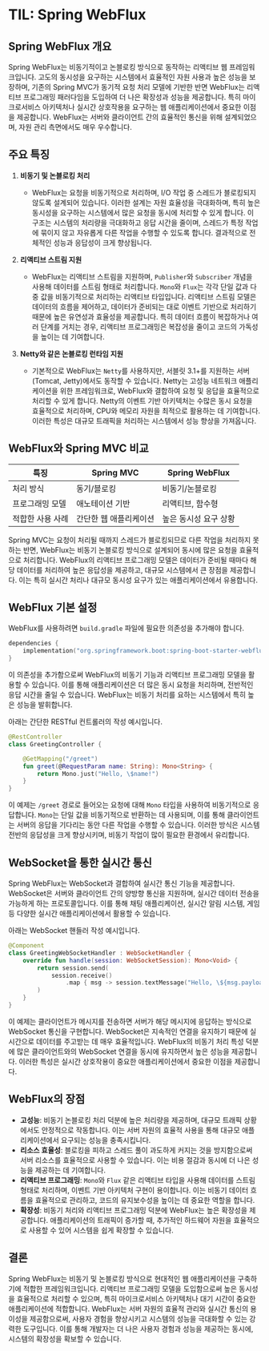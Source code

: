 # TIL: Spring WebFlux

## Spring WebFlux 개요

Spring WebFlux는 비동기적이고 논블로킹 방식으로 동작하는 리액티브 웹 프레임워크입니다. 고도의 동시성을 요구하는 시스템에서 효율적인 자원 사용과 높은 성능을 보장하며, 기존의 Spring MVC가 동기적 요청 처리 모델에 기반한 반면 WebFlux는 리액티브 프로그래밍 패러다임을 도입하여 더 나은 확장성과 성능을 제공합니다. 특히 마이크로서비스 아키텍처나 실시간 상호작용을 요구하는 웹 애플리케이션에서 중요한 이점을 제공합니다. WebFlux는 서버와 클라이언트 간의 효율적인 통신을 위해 설계되었으며, 자원 관리 측면에서도 매우 우수합니다.

## 주요 특징

1. **비동기 및 논블로킹 처리**
   - WebFlux는 요청을 비동기적으로 처리하며, I/O 작업 중 스레드가 블로킹되지 않도록 설계되어 있습니다. 이러한 설계는 자원 효율성을 극대화하며, 특히 높은 동시성을 요구하는 시스템에서 많은 요청을 동시에 처리할 수 있게 합니다. 이 구조는 시스템의 처리량을 극대화하고 응답 시간을 줄이며, 스레드가 특정 작업에 묶이지 않고 자유롭게 다른 작업을 수행할 수 있도록 합니다. 결과적으로 전체적인 성능과 응답성이 크게 향상됩니다.

2. **리액티브 스트림 지원**
   - WebFlux는 리액티브 스트림을 지원하며, `Publisher`와 `Subscriber` 개념을 사용해 데이터를 스트림 형태로 처리합니다. `Mono`와 `Flux`는 각각 단일 값과 다중 값을 비동기적으로 처리하는 리액티브 타입입니다. 리액티브 스트림 모델은 데이터의 흐름을 제어하고, 데이터가 준비되는 대로 이벤트 기반으로 처리하기 때문에 높은 유연성과 효율성을 제공합니다. 특히 데이터 흐름이 복잡하거나 여러 단계를 거치는 경우, 리액티브 프로그래밍은 복잡성을 줄이고 코드의 가독성을 높이는 데 기여합니다.

3. **Netty와 같은 논블로킹 런타임 지원**
   - 기본적으로 WebFlux는 `Netty`를 사용하지만, 서블릿 3.1+를 지원하는 서버(Tomcat, Jetty)에서도 동작할 수 있습니다. Netty는 고성능 네트워크 애플리케이션을 위한 프레임워크로, WebFlux와 결합하여 요청 및 응답을 효율적으로 처리할 수 있게 합니다. Netty의 이벤트 기반 아키텍처는 수많은 동시 요청을 효율적으로 처리하며, CPU와 메모리 자원을 최적으로 활용하는 데 기여합니다. 이러한 특성은 대규모 트래픽을 처리하는 시스템에서 성능 향상을 가져옵니다.

## WebFlux와 Spring MVC 비교

| 특징                | Spring MVC          | Spring WebFlux        |
|---------------------|---------------------|-----------------------|
| 처리 방식           | 동기/블로킹         | 비동기/논블로킹       |
| 프로그래밍 모델     | 애노테이션 기반     | 리액티브, 함수형      |
| 적합한 사용 사례    | 간단한 웹 애플리케이션 | 높은 동시성 요구 상황 |

Spring MVC는 요청이 처리될 때까지 스레드가 블로킹되므로 다른 작업을 처리하지 못하는 반면, WebFlux는 비동기 논블로킹 방식으로 설계되어 동시에 많은 요청을 효율적으로 처리합니다. WebFlux의 리액티브 프로그래밍 모델은 데이터가 준비될 때마다 해당 데이터를 처리하여 높은 응답성을 제공하고, 대규모 시스템에서 큰 장점을 제공합니다. 이는 특히 실시간 처리나 대규모 동시성 요구가 있는 애플리케이션에서 유용합니다.

## WebFlux 기본 설정

WebFlux를 사용하려면 `build.gradle` 파일에 필요한 의존성을 추가해야 합니다.

```kotlin
dependencies {
    implementation("org.springframework.boot:spring-boot-starter-webflux")
}
```

이 의존성을 추가함으로써 WebFlux의 비동기 기능과 리액티브 프로그래밍 모델을 활용할 수 있습니다. 이를 통해 애플리케이션은 더 많은 동시 요청을 처리하며, 전반적인 응답 시간을 줄일 수 있습니다. WebFlux는 비동기 처리를 요하는 시스템에서 특히 높은 성능을 발휘합니다.

아래는 간단한 RESTful 컨트롤러의 작성 예시입니다.

```kotlin
@RestController
class GreetingController {

    @GetMapping("/greet")
    fun greet(@RequestParam name: String): Mono<String> {
        return Mono.just("Hello, \$name!")
    }
}
```

이 예제는 `/greet` 경로로 들어오는 요청에 대해 `Mono` 타입을 사용하여 비동기적으로 응답합니다. `Mono`는 단일 값을 비동기적으로 반환하는 데 사용되며, 이를 통해 클라이언트는 서버의 응답을 기다리는 동안 다른 작업을 수행할 수 있습니다. 이러한 방식은 시스템 전반의 응답성을 크게 향상시키며, 비동기 작업이 많이 필요한 환경에서 유리합니다.

## WebSocket을 통한 실시간 통신

Spring WebFlux는 WebSocket과 결합하여 실시간 통신 기능을 제공합니다. WebSocket은 서버와 클라이언트 간의 양방향 통신을 지원하며, 실시간 데이터 전송을 가능하게 하는 프로토콜입니다. 이를 통해 채팅 애플리케이션, 실시간 알림 시스템, 게임 등 다양한 실시간 애플리케이션에서 활용할 수 있습니다.

아래는 WebSocket 핸들러 작성 예시입니다.

```kotlin
@Component
class GreetingWebSocketHandler : WebSocketHandler {
    override fun handle(session: WebSocketSession): Mono<Void> {
        return session.send(
            session.receive()
                .map { msg -> session.textMessage("Hello, \${msg.payloadAsText}!") }
        )
    }
}
```

이 예제는 클라이언트가 메시지를 전송하면 서버가 해당 메시지에 응답하는 방식으로 WebSocket 통신을 구현합니다. WebSocket은 지속적인 연결을 유지하기 때문에 실시간으로 데이터를 주고받는 데 매우 효율적입니다. WebFlux의 비동기 처리 특성 덕분에 많은 클라이언트와의 WebSocket 연결을 동시에 유지하면서 높은 성능을 제공합니다. 이러한 특성은 실시간 상호작용이 중요한 애플리케이션에서 중요한 이점을 제공합니다.

## WebFlux의 장점

- **고성능**: 비동기 논블로킹 처리 덕분에 높은 처리량을 제공하며, 대규모 트래픽 상황에서도 안정적으로 작동합니다. 이는 서버 자원의 효율적 사용을 통해 대규모 애플리케이션에서 요구되는 성능을 충족시킵니다.
- **리소스 효율성**: 블로킹을 피하고 스레드 풀이 과도하게 커지는 것을 방지함으로써 서버 리소스를 효율적으로 사용할 수 있습니다. 이는 비용 절감과 동시에 더 나은 성능을 제공하는 데 기여합니다.
- **리액티브 프로그래밍**: `Mono`와 `Flux` 같은 리액티브 타입을 사용해 데이터를 스트림 형태로 처리하며, 이벤트 기반 아키텍처 구현이 용이합니다. 이는 비동기 데이터 흐름을 효율적으로 관리하고, 코드의 유지보수성을 높이는 데 중요한 역할을 합니다.
- **확장성**: 비동기 처리와 리액티브 프로그래밍 덕분에 WebFlux는 높은 확장성을 제공합니다. 애플리케이션의 트래픽이 증가할 때, 추가적인 하드웨어 자원을 효율적으로 사용할 수 있어 시스템을 쉽게 확장할 수 있습니다.

## 결론

Spring WebFlux는 비동기 및 논블로킹 방식으로 현대적인 웹 애플리케이션을 구축하기에 적합한 프레임워크입니다. 리액티브 프로그래밍 모델을 도입함으로써 높은 동시성을 효율적으로 처리할 수 있으며, 특히 마이크로서비스 아키텍처나 대기 시간이 중요한 애플리케이션에 적합합니다. WebFlux는 서버 자원의 효율적 관리와 실시간 통신의 용이성을 제공함으로써, 사용자 경험을 향상시키고 시스템의 성능을 극대화할 수 있는 강력한 도구입니다. 이를 통해 개발자는 더 나은 사용자 경험과 성능을 제공하는 동시에, 시스템의 확장성을 확보할 수 있습니다.